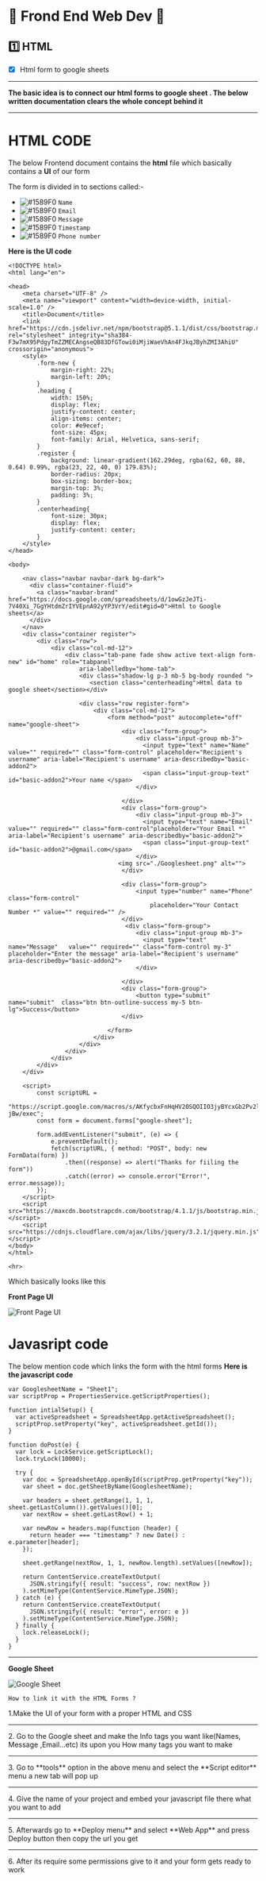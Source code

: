 # 📕 Frond End Web Dev 📕

## 1️⃣ HTML

- [x] Html form to google sheets

<hr>

**The basic idea is to connect our html forms to google sheet . The below written documentation clears the whole concept behind it** 
<hr>

# HTML CODE
 The below Frontend document contains the **html** file which basically contains a **UI** of our form

The form is divided in to sections called:-
- ![#1589F0](https://via.placeholder.com/15/1589F0/000000?text=+) `Name`
- ![#1589F0](https://via.placeholder.com/15/1589F0/000000?text=+) `Email`
- ![#1589F0](https://via.placeholder.com/15/1589F0/000000?text=+) `Message`
- ![#1589F0](https://via.placeholder.com/15/1589F0/000000?text=+) `Timestamp`
- ![#1589F0](https://via.placeholder.com/15/1589F0/000000?text=+) `Phone number`


**Here is the UI code**
```
<!DOCTYPE html>
<html lang="en">

<head>
    <meta charset="UTF-8" />
    <meta name="viewport" content="width=device-width, initial-scale=1.0" />
    <title>Document</title>
    <link href="https://cdn.jsdelivr.net/npm/bootstrap@5.1.1/dist/css/bootstrap.min.css" rel="stylesheet" integrity="sha384-F3w7mX95PdgyTmZZMECAngseQB83DfGTowi0iMjiWaeVhAn4FJkqJByhZMI3AhiU" crossorigin="anonymous">
    <style>
        .form-new {
            margin-right: 22%;
            margin-left: 20%;
        }
        .heading {
            width: 150%;
            display: flex;
            justify-content: center;
            align-items: center;
            color: #e9ecef;
            font-size: 45px;
            font-family: Arial, Helvetica, sans-serif;
        }
        .register {
            background: linear-gradient(162.29deg, rgba(62, 60, 88, 0.64) 0.99%, rgba(23, 22, 40, 0) 179.83%);
            border-radius: 20px;
            box-sizing: border-box;
            margin-top: 3%;
            padding: 3%;
        }
        .centerheading{
            font-size: 30px;
            display: flex;
            justify-content: center;  
        }
    </style>
</head>

<body>

    <nav class="navbar navbar-dark bg-dark">
      <div class="container-fluid">
        <a class="navbar-brand" href="https://docs.google.com/spreadsheets/d/1owGzJeJTi-7V40Xi_7GgYHtdmZrIYVEpnA92yYP3VrY/edit#gid=0">Html to Google sheets</a>
      </div>
    </nav>
    <div class="container register">
        <div class="row">
            <div class="col-md-12">
                <div class="tab-pane fade show active text-align form-new" id="home" role="tabpanel"
                    aria-labelledby="home-tab">
                    <div class="shadow-lg p-3 mb-5 bg-body rounded ">
                       <section class="centerheading">Html data to google sheet</section></div>
                   
                    <div class="row register-form">
                        <div class="col-md-12">
                            <form method="post" autocomplete="off" name="google-sheet">
                                <div class="form-group">
                                    <div class="input-group mb-3">
                                      <input type="text" name="Name"   value="" required="" class="form-control" placeholder="Recipient's username" aria-label="Recipient's username" aria-describedby="basic-addon2">
                                      <span class="input-group-text" id="basic-addon2">Your name </span>
                                    </div>
                                  
                                </div>
                                <div class="form-group">
                                    <div class="input-group mb-3">
                                      <input type="text" name="Email"  value="" required="" class="form-control"placeholder="Your Email *" aria-label="Recipient's username" aria-describedby="basic-addon2">
                                      <span class="input-group-text" id="basic-addon2">@gmail.com</span>
                                    </div>
                               <img src="./Googlesheet.png" alt="">
                                </div>
                              
                                <div class="form-group">
                                    <input type="number" name="Phone" class="form-control"
                                        placeholder="Your Contact Number *" value="" required="" />
                                </div>
                                 <div class="form-group">
                                    <div class="input-group mb-3">
                                      <input type="text" name="Message"   value="" required="" class="form-control my-3" placeholder="Enter the message" aria-label="Recipient's username" aria-describedby="basic-addon2">
                                    </div>
                                  
                                </div>
                                <div class="form-group">
                                    <button type="submit" name="submit"  class="btn btn-outline-success my-5 btn-lg">Success</button>
                                </div>
                                
                            </form>
                        </div>
                    </div>
                </div>
            </div>
        </div>
    </div>

    <script>
        const scriptURL =
            "https://script.google.com/macros/s/AKfycbxFnHqHV20SQOIIO3jyBYcxGb2Pv2l90Xpu0u_tEN3opfMMAAdry6ShlyIEfoaS3K-jBw/exec";
        const form = document.forms["google-sheet"];

        form.addEventListener("submit", (e) => {
            e.preventDefault();
            fetch(scriptURL, { method: "POST", body: new FormData(form) })
                .then((response) => alert("Thanks for fiiling the form"))
                .catch((error) => console.error("Error!", error.message));
        });
    </script>
    <script src="https://maxcdn.bootstrapcdn.com/bootstrap/4.1.1/js/bootstrap.min.js"></script>
    <script src="https://cdnjs.cloudflare.com/ajax/libs/jquery/3.2.1/jquery.min.js"></script>
</body>
</html>

<hr>
```

 Which basically looks like this

**Front Page UI**

![Front Page UI](./FrontformUI.png)
# Javasript code
The below mention code which links the form with the html forms 
**Here is the javascript code**
```
var GooglesheetName = "Sheet1";
var scriptProp = PropertiesService.getScriptProperties();

function intialSetup() {
  var activeSpreadsheet = SpreadsheetApp.getActiveSpreadsheet();
  scriptProp.setProperty("key", activeSpreadsheet.getId());
}

function doPost(e) {
  var lock = LockService.getScriptLock();
  lock.tryLock(10000);

  try {
    var doc = SpreadsheetApp.openById(scriptProp.getProperty("key"));
    var sheet = doc.getSheetByName(GooglesheetName);

    var headers = sheet.getRange(1, 1, 1, sheet.getLastColumn()).getValues()[0];
    var nextRow = sheet.getLastRow() + 1;

    var newRow = headers.map(function (header) {
      return header === "timestamp" ? new Date() : e.parameter[header];
    });

    sheet.getRange(nextRow, 1, 1, newRow.length).setValues([newRow]);

    return ContentService.createTextOutput(
      JSON.stringify({ result: "success", row: nextRow })
    ).setMimeType(ContentService.MimeType.JSON);
  } catch (e) {
    return ContentService.createTextOutput(
      JSON.stringify({ result: "error", error: e })
    ).setMimeType(ContentService.MimeType.JSON);
  } finally {
    lock.releaseLock();
  }
}
```
<hr>

**Google Sheet**

![Google Sheet](./Googlesheet.png)

```
How to link it with the HTML Forms ?
```
1.Make the UI of your form with a proper HTML and CSS <br/>
<hr/>
2. Go to the Google sheet and make the Info tags you want like(Names, Message ,Email...etc) its upon you How many tags you  want to make <br/>
<hr/>
3. Go to **tools** option in the above menu and select the **Script editor** menu a new tab will pop up <br/>
<hr/>
4. Give the name of your project and embed your javascript file there what you want to add  <br/>
<hr>
5. Afterwards go to **Deploy menu** and select **Web App** and press Deploy button then copy the url you get <br>
<hr>
6. After its require some permissions give  to it and your form gets ready to work 
<br>




             